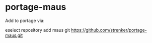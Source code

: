# portage-maus

Add to portage via:

eselect repository add maus git https://github.com/strenker/portage-maus.git
